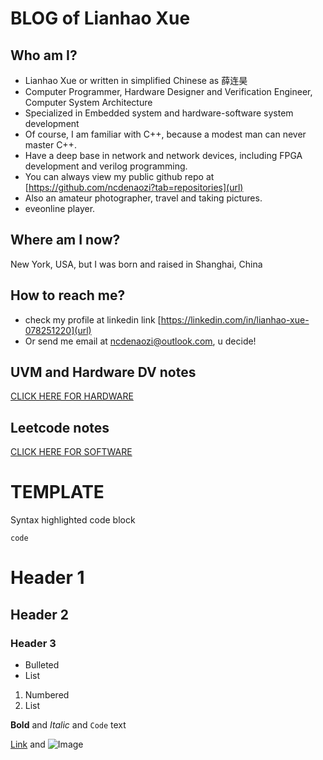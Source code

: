 # BLOG of Lianhao Xue

## Who am I?
- Lianhao Xue or written in simplified Chinese as 薛连昊
- Computer Programmer, Hardware Designer and Verification Engineer, Computer System Architecture
- Specialized in Embedded system and hardware-software system development
- Of course, I am familiar with C++, because a modest man can never master C++.
- Have a deep base in network and network devices, including FPGA development and verilog programming.
- You can always view my public github repo at [https://github.com/ncdenaozi?tab=repositories](url)
- Also an amateur photographer, travel and taking pictures.
- eveonline player.

## Where am I now?
New York, USA, but I was born and raised in Shanghai, China

## How to reach me?
- check my profile at linkedin link [https://linkedin.com/in/lianhao-xue-078251220](url)
- Or send me email at ncdenaozi@outlook.com, u decide!


## UVM and Hardware DV notes
[CLICK HERE FOR HARDWARE](./UVM.md)

## Leetcode notes
[CLICK HERE FOR SOFTWARE](./leetcode_note.md)

# TEMPLATE

Syntax highlighted code block
```
code
```
# Header 1
## Header 2
### Header 3

- Bulleted
- List

1. Numbered
2. List

**Bold** and _Italic_ and `Code` text

[Link](url) and ![Image](src)
